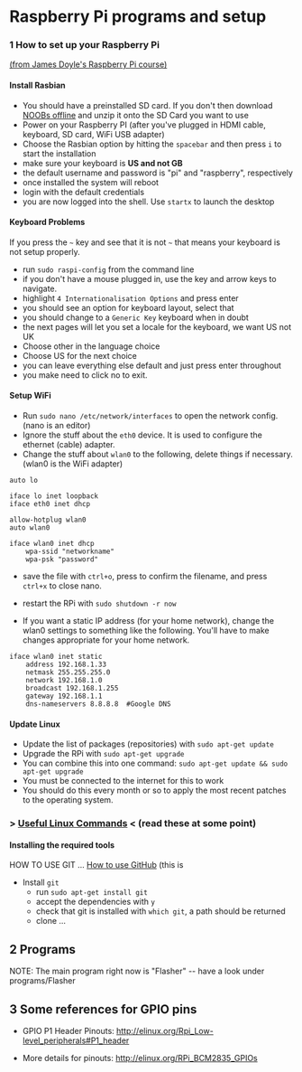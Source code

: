 Raspberry Pi programs and setup
===============================

### 1 How to set up your Raspberry Pi
[(from James Doyle's Raspberry Pi course)](https://github.com/james2doyle/raspberry-pi-course)


#### Install Rasbian

* You should have a preinstalled SD card. If you don't then download [NOOBs offline](http://www.raspberrypi.org/downloads/) and unzip it onto the SD Card you want to use
* Power on your Raspberry PI (after you've plugged in HDMI cable, keyboard, SD card, WiFi USB adapter)
* Choose the Rasbian option by hitting the `spacebar` and then press `i` to start the installation
* make sure your keyboard is **US and not GB**
* the default username and password is  "pi" and "raspberry", respectively
* once installed the system will reboot
* login with the default credentials
* you are now logged into the shell. Use `startx` to launch the desktop


#### Keyboard Problems

If you press the `~` key and see that it is not `~` that means your keyboard is not setup properly.

* run `sudo raspi-config` from the command line
* if you don't have a mouse plugged in, use the <TAB> key and arrow keys to navigate.
* highlight `4 Internationalisation Options` and press enter
* you should see an option for keyboard layout, select that
* you should change to a `Generic Key` keyboard when in doubt
* the next pages will let you set a locale for the keyboard, we want US not UK
* Choose other in the language choice
* Choose US for the next choice
* you can leave everything else default and just press enter throughout
* you make need to click no <Finish> to exit.


#### Setup WiFi

* Run `sudo nano /etc/network/interfaces` to open the network config. (nano is an editor)
* Ignore the stuff about the `eth0` device. It is used to configure the ethernet (cable) adapter.
* Change the stuff about `wlan0` to the following, delete things if necessary. (wlan0 is the WiFi adapter)

```
auto lo

iface lo inet loopback
iface eth0 inet dhcp

allow-hotplug wlan0
auto wlan0

iface wlan0 inet dhcp
    wpa-ssid "networkname"
    wpa-psk "password"
```

* save the file with `ctrl+o`, press <Enter> to confirm the filename, and press `ctrl+x` to close nano.
* restart the RPi with `sudo shutdown -r now`

* If you want a static IP address (for your home network), change the wlan0 settings to something like the following. You'll have to make changes appropriate for your home network.
```
iface wlan0 inet static
    address 192.168.1.33
    netmask 255.255.255.0
    network 192.168.1.0
    broadcast 192.168.1.255
    gateway 192.168.1.1
    dns-nameservers 8.8.8.8  #Google DNS
```

#### Update Linux

* Update the list of packages (repositories) with `sudo apt-get update`
* Upgrade the RPi with `sudo apt-get upgrade`
* You can combine this into one command: `sudo apt-get update && sudo apt-get upgrade`
* You must be connected to the internet for this to work
* You should do this every month or so to apply the most recent patches to the operating system.

### > [Useful Linux Commands](https://github.com/salamander2/RaspberryPi/blob/master/Linux_Commands.md) < (read these at some point)

#### Installing the required tools

HOW TO USE GIT ...
[How to use GitHub](https://github.com/salamander2/RaspberryPi/blob/master/Linux_Commands.md) (this is

* Install `git`
  * run `sudo apt-get install git`
  * accept the dependencies with `y`
  * check that git is installed with `which git`, a path should be returned
  * clone ...


## 2 Programs
NOTE: The main program right now is "Flasher" -- have a look under programs/Flasher

## 3 Some references for GPIO pins
 
 * GPIO P1 Header Pinouts: http://elinux.org/Rpi_Low-level_peripherals#P1_header
 
 * More details for pinouts: http://elinux.org/RPi_BCM2835_GPIOs

